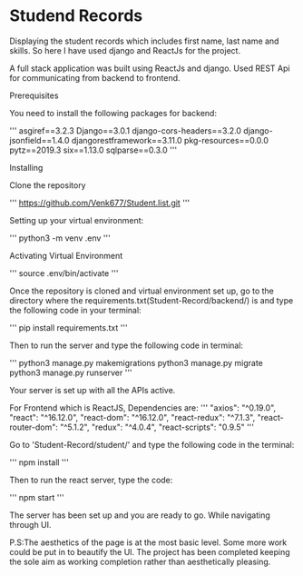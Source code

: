 # Studend Records

Displaying the student records which includes first name, last name and skills. So here I have used django and ReactJs for the project.

A full stack application was built using ReactJs and django. Used REST Api for communicating from backend to frontend.

Prerequisites

You need to install the following packages for backend:

'''
asgiref==3.2.3
Django==3.0.1
django-cors-headers==3.2.0
django-jsonfield==1.4.0
djangorestframework==3.11.0
pkg-resources==0.0.0
pytz==2019.3
six==1.13.0
sqlparse==0.3.0
'''

Installing

Clone the repository

'''
https://github.com/Venk677/Student.list.git
'''

Setting up your virtual environment:

'''
python3 -m venv .env
'''

Activating Virtual Environment

'''
source .env/bin/activate
'''

Once the repository is cloned and virtual environment set up, go to the directory where the requirements.txt(Student-Record/backend/) is and type the following code in your terminal:

'''
pip install requirements.txt
'''

Then to run the server and type the following code in terminal:

'''
python3 manage.py makemigrations
python3 manage.py migrate
python3 manage.py runserver
'''

Your server is set up with all the APIs active.

For Frontend which is ReactJS, Dependencies are:
'''
"axios": "^0.19.0",
"react": "^16.12.0",
"react-dom": "^16.12.0",
"react-redux": "^7.1.3",
"react-router-dom": "^5.1.2",
"redux": "^4.0.4",
"react-scripts": "0.9.5"
'''

Go to 'Student-Record/student/' and type the following code in the terminal:

'''
npm install
'''

Then to run the react server, type the code:

'''
npm start
'''

The server has been set up and you are ready to go. While navigating through UI.

P.S:The aesthetics of the page is at the most basic level. Some more work could be put in to beautify the UI. The project has been completed keeping the sole aim as working completion rather than aesthetically pleasing.
